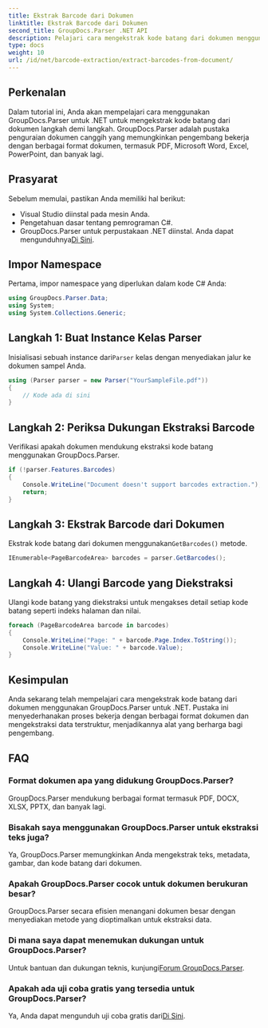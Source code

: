 ```yaml
---
title: Ekstrak Barcode dari Dokumen
linktitle: Ekstrak Barcode dari Dokumen
second_title: GroupDocs.Parser .NET API
description: Pelajari cara mengekstrak kode batang dari dokumen menggunakan GroupDocs.Parser untuk .NET. Tingkatkan kemampuan pemrosesan dokumen Anda dengan mudah.
type: docs
weight: 10
url: /id/net/barcode-extraction/extract-barcodes-from-document/
---
```

## Perkenalan
Dalam tutorial ini, Anda akan mempelajari cara menggunakan GroupDocs.Parser untuk .NET untuk mengekstrak kode batang dari dokumen langkah demi langkah. GroupDocs.Parser adalah pustaka penguraian dokumen canggih yang memungkinkan pengembang bekerja dengan berbagai format dokumen, termasuk PDF, Microsoft Word, Excel, PowerPoint, dan banyak lagi.
## Prasyarat
Sebelum memulai, pastikan Anda memiliki hal berikut:
- Visual Studio diinstal pada mesin Anda.
- Pengetahuan dasar tentang pemrograman C#.
-  GroupDocs.Parser untuk perpustakaan .NET diinstal. Anda dapat mengunduhnya[Di Sini](https://releases.groupdocs.com/parser/net/).

## Impor Namespace
Pertama, impor namespace yang diperlukan dalam kode C# Anda:
```csharp
using GroupDocs.Parser.Data;
using System;
using System.Collections.Generic;
```
## Langkah 1: Buat Instance Kelas Parser
 Inisialisasi sebuah instance dari`Parser` kelas dengan menyediakan jalur ke dokumen sampel Anda.
```csharp
using (Parser parser = new Parser("YourSampleFile.pdf"))
{
    // Kode ada di sini
}
```
## Langkah 2: Periksa Dukungan Ekstraksi Barcode
Verifikasi apakah dokumen mendukung ekstraksi kode batang menggunakan GroupDocs.Parser.
```csharp
if (!parser.Features.Barcodes)
{
    Console.WriteLine("Document doesn't support barcodes extraction.");
    return;
}
```
## Langkah 3: Ekstrak Barcode dari Dokumen
 Ekstrak kode batang dari dokumen menggunakan`GetBarcodes()` metode.
```csharp
IEnumerable<PageBarcodeArea> barcodes = parser.GetBarcodes();
```
## Langkah 4: Ulangi Barcode yang Diekstraksi
Ulangi kode batang yang diekstraksi untuk mengakses detail setiap kode batang seperti indeks halaman dan nilai.
```csharp
foreach (PageBarcodeArea barcode in barcodes)
{
    Console.WriteLine("Page: " + barcode.Page.Index.ToString());
    Console.WriteLine("Value: " + barcode.Value);
}
```

## Kesimpulan
Anda sekarang telah mempelajari cara mengekstrak kode batang dari dokumen menggunakan GroupDocs.Parser untuk .NET. Pustaka ini menyederhanakan proses bekerja dengan berbagai format dokumen dan mengekstraksi data terstruktur, menjadikannya alat yang berharga bagi pengembang.

## FAQ
### Format dokumen apa yang didukung GroupDocs.Parser?
GroupDocs.Parser mendukung berbagai format termasuk PDF, DOCX, XLSX, PPTX, dan banyak lagi.
### Bisakah saya menggunakan GroupDocs.Parser untuk ekstraksi teks juga?
Ya, GroupDocs.Parser memungkinkan Anda mengekstrak teks, metadata, gambar, dan kode batang dari dokumen.
### Apakah GroupDocs.Parser cocok untuk dokumen berukuran besar?
GroupDocs.Parser secara efisien menangani dokumen besar dengan menyediakan metode yang dioptimalkan untuk ekstraksi data.
### Di mana saya dapat menemukan dukungan untuk GroupDocs.Parser?
 Untuk bantuan dan dukungan teknis, kunjungi[Forum GroupDocs.Parser](https://forum.groupdocs.com/c/parser/17).
### Apakah ada uji coba gratis yang tersedia untuk GroupDocs.Parser?
 Ya, Anda dapat mengunduh uji coba gratis dari[Di Sini](https://releases.groupdocs.com/).